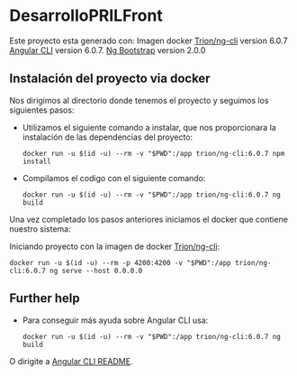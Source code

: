 # DesarrolloPRILFront

Este proyecto esta generado con: 
Imagen docker [Trion/ng-cli](https://github.com/trion-development/docker-ng-cli/tree/6.0.7) version 6.0.7
[Angular CLI](https://github.com/angular/angular-cli) version 6.0.7.
[Ng Bootstrap](https://github.com/ng-bootstrap/ng-bootstrap) version 2.0.0

## Instalación del proyecto via docker

Nos dirigimos al directorio donde tenemos el proyecto y seguimos los siguientes pasos:

- Utilizamos el siguiente comando a instalar, que nos proporcionara la instalación de las dependencias del proyecto:
    
    `docker run -u $(id -u) --rm -v "$PWD":/app trion/ng-cli:6.0.7 npm install`

 - Compilamos el codigo con el siguiente comando:
    
    `docker run -u $(id -u) --rm -v "$PWD":/app trion/ng-cli:6.0.7 ng build`

Una vez completado los pasos anteriores iniciamos el docker que contiene nuestro sistema:

Iniciando proyecto con la imagen de docker [Trion/ng-cli](https://hub.docker.com/r/trion/ng-cli/):

   `docker run -u $(id -u) --rm -p 4200:4200 -v "$PWD":/app trion/ng-cli:6.0.7 ng serve --host 0.0.0.0`

## Further help

- Para conseguir más ayuda sobre Angular CLI usa:

    `docker run -u $(id -u) --rm -v "$PWD":/app trion/ng-cli:6.0.7 ng build`
    
O dirigite a [Angular CLI README](https://github.com/angular/angular-cli/blob/master/README.md).

